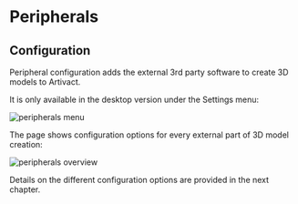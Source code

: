 # Peripherals

## Configuration

Peripheral configuration adds the external 3rd party software to create 3D models to Artivact.

It is only available in the desktop version under the Settings menu:

![peripherals menu](/assets/create/manual/en/peripherals-menu.png)

The page shows configuration options for every external part of 3D model creation:

![peripherals overview](/assets/create/manual/en/peripherals-overview.png)

Details on the different configuration options are provided in the next chapter.
